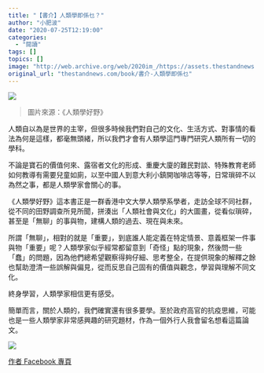 ```yaml
---
title: "【書介】人類學即係乜？"
author: "小肥波"
date: "2020-07-25T12:19:00"
categories:
  - "閱讀"
tags: []
topics: []
image: "http://web.archive.org/web/2020im_/https://assets.thestandnews.com/media/photos/human-03_Yw39X_MiQkR2v.png"
original_url: "thestandnews.com/book/書介-人類學即係乜"
---
```

![](http://web.archive.org/web/2020im_/https://assets.thestandnews.com/media/photos/human-03_Yw39X_MiQkR2v.png)
> 圖片來源：《人類學好野》

人類自以為是世界的主宰，但很多時候我們對自己的文化、生活方式、對事情的看法為何是這樣，都毫無頭緒，所以我們才會有人類學這門專門研究人類所有一切的學科。

不論是寶石的價值何來、露宿者文化的形成、重慶大廈的難民對談、特殊教育老師如何教導有需要兒童如廁，以至中國人到意大利小鎮開咖啡店等等，日常瑣碎不以為然之事，都是人類學家會關心的事。

《人類學好野》這本書正是一群香港中文大學人類學系學者，走訪全球不同社群，從不同的田野調查所見所聞，拼湊出「人類社會與文化」的大圖畫，從看似瑣碎，甚至是「無聊」的事與物，建構人類的過去、現在與未來。

所謂「無聊」，相對的就是「重要」，到底誰人能定義在特定情景、意義框架一件事與物「重要」呢？人類學家似乎經常都留意到「奇怪」點的現象，然後問一些「蠢」的問題，因為他們總希望觀察得夠仔細、思考整全，在提供現象的解釋之餘也幫助澄清一些誤解與偏見，從而反思自己固有的價值與觀念，學習與理解不同文化。

終身學習，人類學家相信更有感受。

簡單而言，關於人類的，我們確實還有很多要學。至於政府高官的抗疫思維，可能也是一些人類學家非常感興趣的研究題材，作為一個外行人我會留名想看這篇論文。

![](http://web.archive.org/web/2020im_/https://assets.thestandnews.com/media/photos/E89EA2E5B995E688AAE59C96202020-07-2520E4B88AE58D8811.53.26_0lj3J_3zMnlCX.png)

[作者 Facebook 專頁](http://web.archive.org/web/20211229132517/http://www.facebook.com/siufeiball)